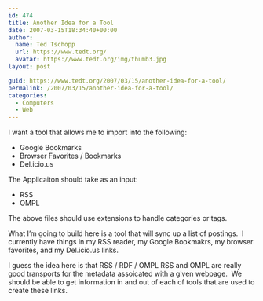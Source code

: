 ```yaml
---
id: 474
title: Another Idea for a Tool
date: 2007-03-15T18:34:40+00:00
author:
  name: Ted Tschopp
  url: https://www.tedt.org/
  avatar: https://www.tedt.org/img/thumb3.jpg
layout: post

guid: https://www.tedt.org/2007/03/15/another-idea-for-a-tool/
permalink: /2007/03/15/another-idea-for-a-tool/
categories:
  - Computers
  - Web
---
```

I want a tool that allows me to import into the following:

  * Google Bookmarks
  * Browser Favorites / Bookmarks
  * Del.icio.us

The Applicaiton should take as an input:

  * RSS
  * OMPL

The above files should use extensions to handle categories or tags.

What I’m going to build here is a tool that will sync up a list of postings.&#160; I currently have things in my RSS reader, my Google Bookmakrs, my browser favorites, and my Del.icio.us links.

I guess the idea here is that RSS / RDF / OMPL RSS and OMPL are really good transports for the metadata assoicated with a given webpage.&#160; We should be able to get information in and out of each of tools that are used to create these links.

&#160;

&#160;